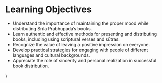 # Learning Objectives

* Understand the importance of maintaining the proper mood while distributing Śrīla Prabhupāda’s books.
* Learn authentic and effective methods for presenting and distributing books, including using scriptural verses and sūtras.
* Recognize the value of leaving a positive impression on everyone.
* Develop practical strategies for engaging with people of different languages and cultural backgrounds.
* Appreciate the role of sincerity and personal realization in successful book distribution.

\
